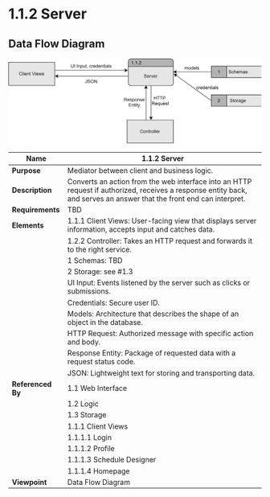# 1.1.2 Server

## Data Flow Diagram

![](TeamThreeFiles/1.1.2%20Server%20DFD.drawio.svg)


<div style="page-break-after: always;"></div>


| Name| 1.1.2 Server                   |
| --------------------------------------- | ------------------------------------- |
| __Purpose__      | Mediator between client and business logic.       |
| __Description__  | Converts an action from the web interface into an HTTP request if authorized, receives a response entity back, and serves an answer that the front end can interpret. |
| __Requirements__ | TBD                                               |
| __Elements__     | 1.1.1 Client Views: User-facing view that displays server information, accepts input and catches data.                      |
|                  | 1.2.2 Controller: Takes an HTTP request and forwards it to the right service.                               |
|                  | 1 Schemas: TBD                         |
|                  | 2 Storage: see #1.3 |
|                  | UI Input: Events listened by the server such as clicks or submissions.    |
|                  | Credentials: Secure user ID.
|                  | Models: Architecture that describes the shape of an object in the database. |
|                  | HTTP Request: Authorized message with specific action and body. |
|                  | Response Entity: Package of requested data with a request status code. |
|                  | JSON: Lightweight text for storing and transporting data.|
| __Referenced By__ | 1.1 Web Interface                                   |
|                  | 1.2 Logic|      
|                  | 1.3 Storage|
|                  | 1.1.1 Client Views                                  |
|                  | 1.1.1.1 Login                                         |
|                  | 1.1.1.2 Profile                                       |
|                  | 1.1.1.3 Schedule Designer                             |
|                  | 1.1.1.4 Homepage                                      |
| __Viewpoint__    | Data Flow Diagram |
